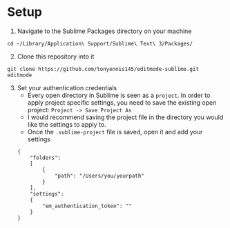 
# Setup

1. Navigate to the Sublime Packages directory on your machine
```
cd ~/Library/Application\ Support/Sublime\ Text\ 3/Packages/
```

2. Clone this repository into it
```
git clone https://github.com/tonyennis145/editmode-sublime.git editmode
```

3. Set your authentication credentials
    - Every open directory in Sublime is seen as a `project`. In order to apply project specific settings, you need to save the existing open project: 
    `Project -> Save Project As`
    - I would recommend saving the project file in the directory you would like the settings to apply to.
    - Once the `.sublime-project` file is saved, open it and add your settings
    ```
    {
        "folders":
        [
            {
                "path": "/Users/you/yourpath"
            }
        ],
        "settings":
        {
            "em_authentication_token": ""
        }
    }
    ```